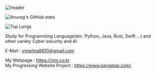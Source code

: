 ![header](https://capsule-render.vercel.app/api?type=waving&height=300&color=gradient&text=Welcome,)

![Anurag's GitHub stats](https://github-readme-stats.vercel.app/api?username=TomGorani&show_icons=true&theme=radical)


![Top Langs](https://github-readme-stats.vercel.app/api/top-langs/?username=TomGorani&layout=compact)

Study for Programming Language(etc. Python, Java, Rust, Swift ...) 
and other variety Cyber security and AI


E-Mail : vimelma9810@gmail.com

My Webpage : https://vim.co.kr<br>
My Progressing Website Project : https://www.sangatap.com/
